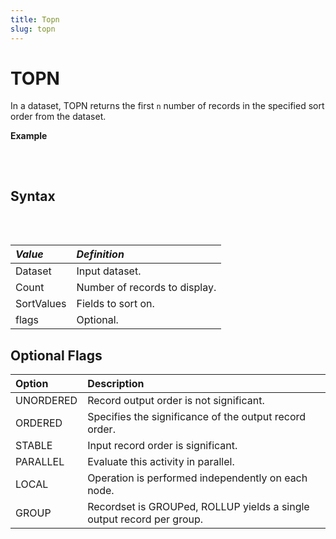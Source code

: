 ```yaml
---
title: Topn
slug: topn
---
```


# TOPN

In a dataset, TOPN returns the first `n` number of records in the specified sort order from the dataset.

**Example**

<pre>
<EclCode id="TopnExp_1" tryMe="TopnExp_1"

code="/*
TOPN Example:
*/
MyRec := RECORD
    INTEGER  ID;
    INTEGER  Income;
    STRING   LastName;
END;

MyDS := DATASET([{100, 28000, 'Sunny'}, 
    {200, 5000, 'Jack'}, 
    {300, 5000, 'Smith'},
    {200, 1000, 'Danny'}, 
    {200, 7000, 'Able'},  
    {100, 25000, 'Doable'},
    {200, 1000, 'Nancy'}],
MyRec);

// Display the top (first) 5 records in the MyDS dataset when sorted in ascending LastName order
LastName := TOPN(MyDS, 5, LastName);
OUTPUT(LastName, NAMED('LastName'));

// Display the top (first) 3 records in the MyDS dataset when sorted in descending Income order
OUTPUT(TOPN(MyDS, 3, -Income), NAMED('Sorted_Income'));">
</EclCode>
</pre>

## Syntax

<pre>
<EclCode
code="TOPN(Dataset, Count, SortValues [, flag(s)]);">
</EclCode>
</pre>

| _Value_    | _Definition_                            |
| :--------- | :-------------------------------------- |
| Dataset    | Input dataset.                           |
| Count      | Number of records to display.            |
| SortValues | Fields to sort on. |
| flags      | Optional.                                |

## Optional Flags

| Option | Description |
| :- | :- |
| UNORDERED | Record output order is not significant. |
| ORDERED | Specifies the significance of the output record order. |
| STABLE | Input record order is significant. |
| PARALLEL | Evaluate this activity in parallel. |
| LOCAL | Operation is performed independently on each node. |
| GROUP | Recordset is GROUPed, ROLLUP yields a single output record per group. |
